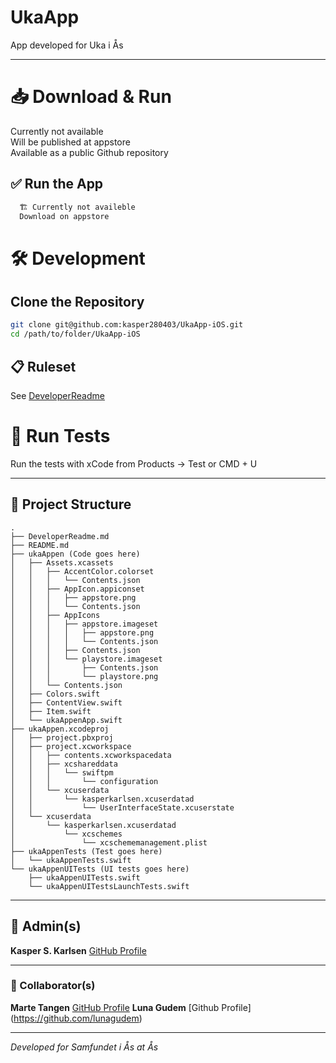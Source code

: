 # UkaApp

App developed for Uka i Ås 

---

# 📥 Download & Run

Currently not available  
Will be published at appstore  
Available as a public Github repository


## ✅ Run the App

```bash
  🏗️ Currently not availeble
  Download on appstore
```

# 🛠️ Development

## Clone the Repository

```bash
git clone git@github.com:kasper280403/UkaApp-iOS.git
cd /path/to/folder/UkaApp-iOS
```

## 📋 Ruleset 

See [DeveloperReadme](https://github.com/kasper280403/UkaApp-iOS/blob/main/DeveloperReadme.md)

# 🧪 Run Tests

Run the tests with xCode from 
Products -> Test or CMD + U  

---

## 🧱 Project Structure
```
.
├── DeveloperReadme.md
├── README.md
├── ukaAppen (Code goes here)
│   ├── Assets.xcassets
│   │   ├── AccentColor.colorset
│   │   │   └── Contents.json
│   │   ├── AppIcon.appiconset
│   │   │   ├── appstore.png
│   │   │   └── Contents.json
│   │   ├── AppIcons
│   │   │   ├── appstore.imageset
│   │   │   │   ├── appstore.png
│   │   │   │   └── Contents.json
│   │   │   ├── Contents.json
│   │   │   └── playstore.imageset
│   │   │       ├── Contents.json
│   │   │       └── playstore.png
│   │   └── Contents.json
│   ├── Colors.swift
│   ├── ContentView.swift
│   ├── Item.swift
│   └── ukaAppenApp.swift
├── ukaAppen.xcodeproj
│   ├── project.pbxproj
│   ├── project.xcworkspace
│   │   ├── contents.xcworkspacedata
│   │   ├── xcshareddata
│   │   │   └── swiftpm
│   │   │       └── configuration
│   │   └── xcuserdata
│   │       └── kasperkarlsen.xcuserdatad
│   │           └── UserInterfaceState.xcuserstate
│   └── xcuserdata
│       └── kasperkarlsen.xcuserdatad
│           └── xcschemes
│               └── xcschememanagement.plist
├── ukaAppenTests (Test goes here)
│   └── ukaAppenTests.swift
└── ukaAppenUITests (UI tests goes here)
    ├── ukaAppenUITests.swift
    └── ukaAppenUITestsLaunchTests.swift
```

---
## 👤 Admin(s)

**Kasper S. Karlsen** [GitHub Profile](https://github.com/kasper280403)

---

### 👥 Collaborator(s)

**Marte Tangen** [GitHub Profile](https://github.com/kasper280403)
**Luna Gudem** [Github Profile] (https://github.com/lunagudem)

---

_Developed for Samfundet i Ås at Ås_